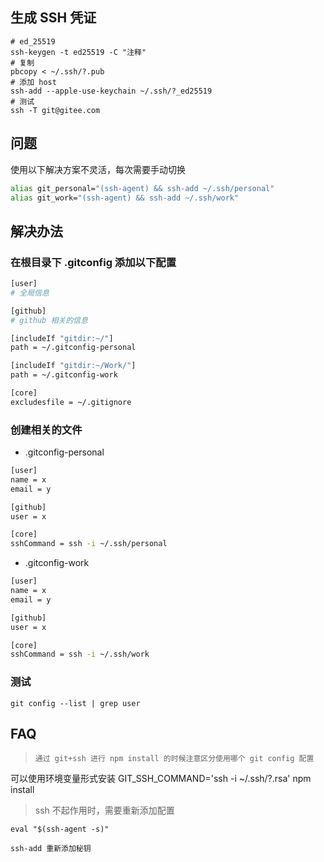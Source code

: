 ## 生成 SSH 凭证

```shell
# ed_25519
ssh-keygen -t ed25519 -C "注释"
# 复制
pbcopy < ~/.ssh/?.pub
# 添加 host
ssh-add --apple-use-keychain ~/.ssh/?_ed25519
# 测试
ssh -T git@gitee.com
```
## 问题

使用以下解决方案不灵活，每次需要手动切换

```sh
alias git_personal="(ssh-agent) && ssh-add ~/.ssh/personal"
alias git_work="(ssh-agent) && ssh-add ~/.ssh/work"
```
## 解决办法

### 在根目录下 .gitconfig 添加以下配置

```sh
[user]
# 全局信息

[github]
# github 相关的信息

[includeIf "gitdir:~/"]
path = ~/.gitconfig-personal

[includeIf "gitdir:~/Work/"]
path = ~/.gitconfig-work

[core]
excludesfile = ~/.gitignore
```

### 创建相关的文件

- .gitconfig-personal

```sh
[user]
name = x
email = y

[github]
user = x

[core]
sshCommand = ssh -i ~/.ssh/personal
```

- .gitconfig-work

```sh
[user]
name = x
email = y

[github]
user = x

[core]
sshCommand = ssh -i ~/.ssh/work
```
### 测试

```shell
git config --list | grep user
```

## FAQ

> `通过 git+ssh 进行 npm install 的时候注意区分使用哪个 git config 配置`

可以使用环境变量形式安装 GIT_SSH_COMMAND='ssh -i ~/.ssh/?.rsa' npm install

> ssh 不起作用时，需要重新添加配置

```shell
eval "$(ssh-agent -s)"

ssh-add 重新添加秘钥
```
